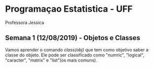 # Programaçao Estatistica - UFF
Professora Jessica

## Semana 1 (12/08/2019) - Objetos e Classes

Vamos aprender o comando *class(obj)* que tem como objetivo saber a classe do objeto. Ele pode ser classificado como "numric", "logical", "caracter", "matrix" e "list"(os mais comuns).



